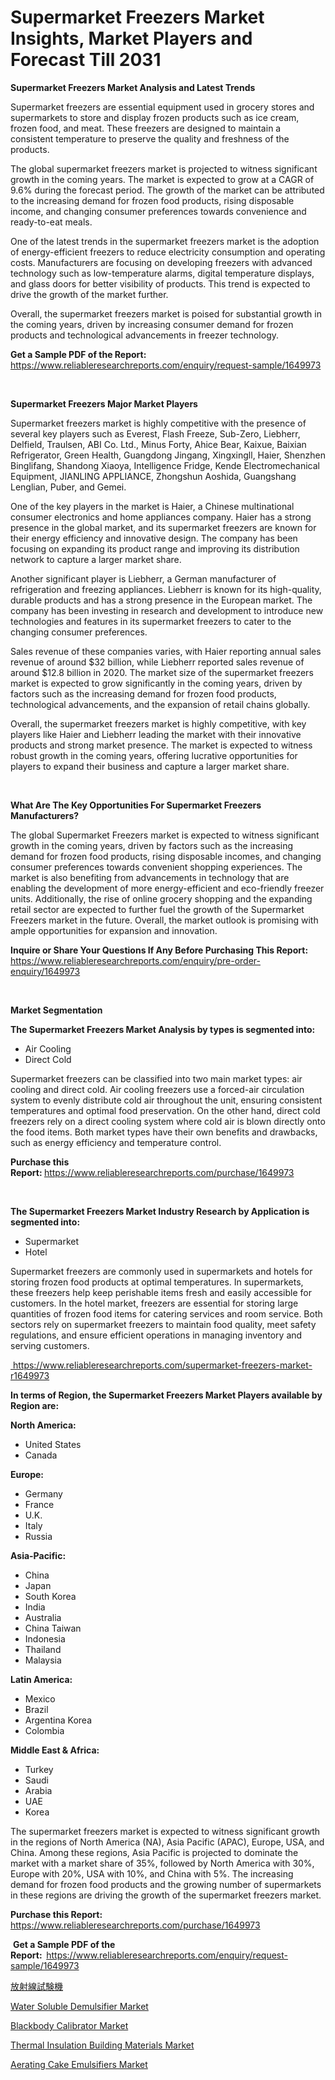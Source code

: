 <p><h1>Supermarket Freezers Market Insights, Market Players and Forecast Till 2031</h1></p><p><strong>Supermarket Freezers Market Analysis and Latest Trends</strong></p>
<p><p>Supermarket freezers are essential equipment used in grocery stores and supermarkets to store and display frozen products such as ice cream, frozen food, and meat. These freezers are designed to maintain a consistent temperature to preserve the quality and freshness of the products.</p><p>The global supermarket freezers market is projected to witness significant growth in the coming years. The market is expected to grow at a CAGR of 9.6% during the forecast period. The growth of the market can be attributed to the increasing demand for frozen food products, rising disposable income, and changing consumer preferences towards convenience and ready-to-eat meals.</p><p>One of the latest trends in the supermarket freezers market is the adoption of energy-efficient freezers to reduce electricity consumption and operating costs. Manufacturers are focusing on developing freezers with advanced technology such as low-temperature alarms, digital temperature displays, and glass doors for better visibility of products. This trend is expected to drive the growth of the market further.</p><p>Overall, the supermarket freezers market is poised for substantial growth in the coming years, driven by increasing consumer demand for frozen products and technological advancements in freezer technology.</p></p>
<p><strong>Get a Sample PDF of the Report:&nbsp;</strong> <a href="https://www.reliableresearchreports.com/enquiry/request-sample/1649973">https://www.reliableresearchreports.com/enquiry/request-sample/1649973</a></p>
<p>&nbsp;</p>
<p><strong>Supermarket Freezers Major Market Players</strong></p>
<p><p>Supermarket freezers market is highly competitive with the presence of several key players such as Everest, Flash Freeze, Sub-Zero, Liebherr, Delfield, Traulsen, ABI Co. Ltd., Minus Forty, Ahice Bear, Kaixue, Baixian Refrigerator, Green Health, Guangdong Jingang, Xingxingll, Haier, Shenzhen Binglifang, Shandong Xiaoya, Intelligence Fridge, Kende Electromechanical Equipment, JIANLING APPLIANCE, Zhongshun Aoshida, Guangshang Lenglian, Puber, and Gemei.</p><p>One of the key players in the market is Haier, a Chinese multinational consumer electronics and home appliances company. Haier has a strong presence in the global market, and its supermarket freezers are known for their energy efficiency and innovative design. The company has been focusing on expanding its product range and improving its distribution network to capture a larger market share.</p><p>Another significant player is Liebherr, a German manufacturer of refrigeration and freezing appliances. Liebherr is known for its high-quality, durable products and has a strong presence in the European market. The company has been investing in research and development to introduce new technologies and features in its supermarket freezers to cater to the changing consumer preferences.</p><p>Sales revenue of these companies varies, with Haier reporting annual sales revenue of around $32 billion, while Liebherr reported sales revenue of around $12.8 billion in 2020. The market size of the supermarket freezers market is expected to grow significantly in the coming years, driven by factors such as the increasing demand for frozen food products, technological advancements, and the expansion of retail chains globally.</p><p>Overall, the supermarket freezers market is highly competitive, with key players like Haier and Liebherr leading the market with their innovative products and strong market presence. The market is expected to witness robust growth in the coming years, offering lucrative opportunities for players to expand their business and capture a larger market share.</p></p>
<p>&nbsp;</p>
<p><strong>What Are The Key Opportunities For Supermarket Freezers Manufacturers?</strong></p>
<p><p>The global Supermarket Freezers market is expected to witness significant growth in the coming years, driven by factors such as the increasing demand for frozen food products, rising disposable incomes, and changing consumer preferences towards convenient shopping experiences. The market is also benefiting from advancements in technology that are enabling the development of more energy-efficient and eco-friendly freezer units. Additionally, the rise of online grocery shopping and the expanding retail sector are expected to further fuel the growth of the Supermarket Freezers market in the future. Overall, the market outlook is promising with ample opportunities for expansion and innovation.</p></p>
<p><strong>Inquire or Share Your Questions If Any Before Purchasing This Report:</strong> <a href="https://www.reliableresearchreports.com/enquiry/pre-order-enquiry/1649973">https://www.reliableresearchreports.com/enquiry/pre-order-enquiry/1649973</a></p>
<p>&nbsp;</p>
<p><strong>Market Segmentation</strong></p>
<p><strong>The Supermarket Freezers Market Analysis by types is segmented into:</strong></p>
<p><ul><li>Air Cooling</li><li>Direct Cold</li></ul></p>
<p><p>Supermarket freezers can be classified into two main market types: air cooling and direct cold. Air cooling freezers use a forced-air circulation system to evenly distribute cold air throughout the unit, ensuring consistent temperatures and optimal food preservation. On the other hand, direct cold freezers rely on a direct cooling system where cold air is blown directly onto the food items. Both market types have their own benefits and drawbacks, such as energy efficiency and temperature control.</p></p>
<p><strong>Purchase this Report:&nbsp;</strong><a href="https://www.reliableresearchreports.com/purchase/1649973">https://www.reliableresearchreports.com/purchase/1649973</a></p>
<p>&nbsp;</p>
<p><strong>The Supermarket Freezers Market Industry Research by Application is segmented into:</strong></p>
<p><ul><li>Supermarket</li><li>Hotel</li></ul></p>
<p><p>Supermarket freezers are commonly used in supermarkets and hotels for storing frozen food products at optimal temperatures. In supermarkets, these freezers help keep perishable items fresh and easily accessible for customers. In the hotel market, freezers are essential for storing large quantities of frozen food items for catering services and room service. Both sectors rely on supermarket freezers to maintain food quality, meet safety regulations, and ensure efficient operations in managing inventory and serving customers.</p></p>
<p><a href="https://www.reliableresearchreports.com/supermarket-freezers-market-r1649973">&nbsp;https://www.reliableresearchreports.com/supermarket-freezers-market-r1649973</a></p>
<p><strong>In terms of Region, the Supermarket Freezers Market Players available by Region are:</strong></p>
<p>
    <p> <strong> North America: </strong>
        <ul>
            <li>United States</li>
            <li>Canada</li>
        </ul>
        </p> 
    <p> <strong> Europe: </strong>
        <ul>
            <li>Germany</li>
            <li>France</li>
            <li>U.K.</li>
            <li>Italy</li>
            <li>Russia</li>
        </ul>
        </p> 
    <p> <strong> Asia-Pacific: </strong>
        <ul>
            <li>China</li>
            <li>Japan</li>
            <li>South Korea</li>
            <li>India</li>
            <li>Australia</li>
            <li>China Taiwan</li>
            <li>Indonesia</li>
            <li>Thailand</li>
            <li>Malaysia</li>
        </ul>
        </p> 
    <p> <strong> Latin America: </strong>
        <ul>
            <li>Mexico</li>
            <li>Brazil</li>
            <li>Argentina Korea</li>
            <li>Colombia</li>
        </ul>
        </p> 
    <p> <strong> Middle East & Africa: </strong>
        <ul>
            <li>Turkey</li>
            <li>Saudi</li>
            <li>Arabia</li>
            <li>UAE</li>
            <li>Korea</li>
        </ul>
    </p>
    </p>
<p><p>The supermarket freezers market is expected to witness significant growth in the regions of North America (NA), Asia Pacific (APAC), Europe, USA, and China. Among these regions, Asia Pacific is projected to dominate the market with a market share of 35%, followed by North America with 30%, Europe with 20%, USA with 10%, and China with 5%. The increasing demand for frozen food products and the growing number of supermarkets in these regions are driving the growth of the supermarket freezers market.</p></p>
<p><strong>Purchase this Report: </strong><a href="https://www.reliableresearchreports.com/purchase/1649973">https://www.reliableresearchreports.com/purchase/1649973</a></p>
<p>&nbsp;<strong>Get a Sample PDF of the Report:&nbsp;&nbsp;</strong><a href="https://www.reliableresearchreports.com/enquiry/request-sample/1649973">https://www.reliableresearchreports.com/enquiry/request-sample/1649973</a></p>
<p><strong></strong></p>
<p><p><a href="https://github.com/dadanedu33/Market-Research-Report-List-1/blob/main/354471327841.md">放射線試験機</a></p><p><a href="https://issuu.com/reportprime-2/docs/water-soluble-demulsifier-market-size-2030.pptx">Water Soluble Demulsifier Market</a></p><p><a href="https://github.com/guneycigdem35/Market-Research-Report-List-2/blob/main/blackbody-calibrator-market.md">Blackbody Calibrator Market</a></p><p><a href="https://issuu.com/reportprime-2/docs/thermal-insulation-building-materials-market-size-">Thermal Insulation Building Materials Market</a></p><p><a href="https://www.linkedin.com/pulse/aerating-cake-emulsifiers-market-competitive-analysis-trends-gdsoe?trackingId=h7x7eFlh0zrpr3on%2FiPoSg%3D%3D">Aerating Cake Emulsifiers Market</a></p></p>